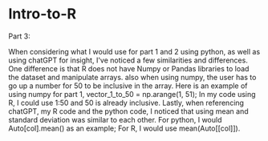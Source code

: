 # Intro-to-R

Part 3:

When considering what I would use for part 1 and 2 using python, as well as using chatGPT for insight, I've noticed a few similarities and differences. One difference is that R does not have Numpy or Pandas libraries to load the dataset and manipulate arrays. also when using numpy, the user has to go up a number for 50 to be inclusive in the array. Here is an example of using numpy for part 1, vector_1_to_50 = np.arange(1, 51); In my code using R, I could use 1:50 and 50 is already inclusive. Lastly, when referencing chatGPT, my R code and the python code, I noticed that using mean and standard deviation was similar to each other. For python, I would Auto[col].mean() as an example; For R, I would use mean(Auto[[col]]).
